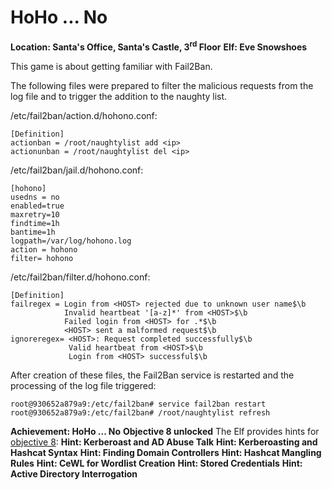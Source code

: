 # HoHo ... No
**Location: Santa's Office, Santa's Castle, 3<sup>rd</sup> Floor**
**Elf: Eve Snowshoes**

This game is about getting familiar with Fail2Ban.

The following files were prepared to filter the malicious requests from the log file and to trigger the addition to the naughty list.

/etc/fail2ban/action.d/hohono.conf:
```
[Definition]
actionban = /root/naughtylist add <ip>
actionunban = /root/naughtylist del <ip>
```
/etc/fail2ban/jail.d/hohono.conf:
```
[hohono]
usedns = no
enabled=true
maxretry=10
findtime=1h
bantime=1h
logpath=/var/log/hohono.log
action = hohono
filter= hohono
```
/etc/fail2ban/filter.d/hohono.conf:
```
[Definition]
failregex = Login from <HOST> rejected due to unknown user name$\b
            Invalid heartbeat '[a-z]*' from <HOST>$\b
            Failed login from <HOST> for .*$\b
            <HOST> sent a malformed request$\b
ignoreregex= <HOST>: Request completed successfully$\b
             Valid heartbeat from <HOST>$\b
             Login from <HOST> successful$\b
```

After creation of these files, the Fail2Ban service is restarted and the processing of the log file triggered:
```
root@930652a879a9:/etc/fail2ban# service fail2ban restart
root@930652a879a9:/etc/fail2ban# /root/naughtylist refresh
```
**Achievement: HoHo ... No**
**Objective 8 unlocked**
The Elf provides hints for [objective 8](https://github.com/joergschwarzwaelder/hhc2021/tree/master/Objective-8):
**Hint: Kerberoast and AD Abuse Talk**
**Hint: Kerberoasting and Hashcat Syntax**
**Hint: Finding Domain Controllers**
**Hint: Hashcat Mangling Rules**
**Hint: CeWL for Wordlist Creation**
**Hint: Stored Credentials**
**Hint: Active Directory Interrogation**
